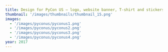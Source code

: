 ```yaml
---
title: Design for PyCon US — logo, website banner, T-shirt and stickers
thumbnail: '/images/thumbnails/thumbnail_15.png'
images:
  - '/images/pyconus/pyconus1.png'
  - '/images/pyconus/pyconus2.png'
  - '/images/pyconus/pyconus3.png'
  - '/images/pyconus/pyconus4.png'
year: 2017
---
```

